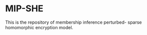 # MIP-SHE
This is the repository of membership inference perturbed- sparse homomorphic encryption model.
